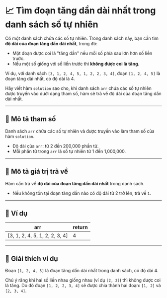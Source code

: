 # 📈 Tìm đoạn tăng dần dài nhất trong danh sách số tự nhiên

Có một danh sách chứa các số tự nhiên. Trong danh sách này, bạn cần tìm **độ dài của đoạn tăng dần dài nhất**, trong đó:

- Một đoạn được coi là "tăng dần" nếu mỗi số phía sau lớn hơn số liền trước.
- Nếu một số giống với số liền trước thì **không được coi là tăng**.

Ví dụ, với danh sách `[3, 1, 2, 4, 5, 1, 2, 2, 3, 4]`, đoạn `[1, 2, 4, 5]` là đoạn tăng dài nhất, có độ dài là 4.

Hãy viết hàm `solution` sao cho, khi danh sách `arr` chứa các số tự nhiên được truyền vào dưới dạng tham số, hàm sẽ trả về độ dài của đoạn tăng dần dài nhất.

---

## 📌 Mô tả tham số

Danh sách `arr` chứa các số tự nhiên và được truyền vào làm tham số của hàm `solution`.

- Độ dài của `arr`: từ 2 đến 200,000 phần tử.
- Mỗi phần tử trong `arr` là số tự nhiên từ 1 đến 1,000,000.

---

## 🎯 Mô tả giá trị trả về

Hàm cần trả về **độ dài của đoạn tăng dần dài nhất** trong danh sách.

- Nếu không tồn tại đoạn tăng dần nào có độ dài từ 2 trở lên, trả về `1`.

---

## 🧪 Ví dụ

| arr                             | return |
|---------------------------------|--------|
| [3, 1, 2, 4, 5, 1, 2, 2, 3, 4]  | 4      |

---

## 📖 Giải thích ví dụ

Đoạn `[1, 2, 4, 5]` là đoạn tăng dần dài nhất trong danh sách, có độ dài 4.

Chú ý rằng khi hai số liền nhau giống nhau (ví dụ `[2, 2]`) thì không được coi là tăng. Do đó đoạn `[1, 2, 2, 3, 4]` sẽ được chia thành hai đoạn: `[1, 2]` và `[2, 3, 4]`.
